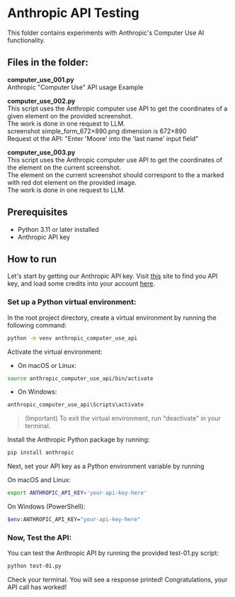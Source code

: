 # Anthropic API Testing
This folder contains experiments with Anthropic's Computer Use AI functionality.



## Files in the folder:
**computer_use_001.py**\
Anthropic "Computer Use" API usage Example

**computer_use_002.py**\
This script uses the Anthropic computer use API to get the coordinates of a given element on the provided screenshot.\
The work is done in one request to LLM.\
screenshot simple_form_672×890.png dimension is 672×890\
Request ot the API: "Enter 'Moore' into the 'last name' input field"


**computer_use_003.py**\
This script uses the Anthropic computer use API to get the coordinates of the element on the current screenshot.\
The element on the current screenshot should correspont to the a marked with red dot element on the provided image.\
The work is done in one request to LLM.

## Prerequisites
* Python 3.11 or later installed
* Anthropic API key


## How to run
Let's start by getting our Anthropic API key. Visit [this](https://console.anthropic.com/settings/keys) site to find you API key, and load some credits into your account [here](https://console.anthropic.com/settings/billing).

### Set up a Python virtual environment:

In the root project directory, create a virtual environment by running the following command:


```bash
python -m venv anthropic_computer_use_api
```

Activate the virtual environment:

* On macOS or Linux:

```bash
source anthropic_computer_use_api/bin/activate
```

* On Windows:
```bash
anthropic_computer_use_api\Scripts\activate
```
> (Important) To exit the virtual environment, run "deactivate" in your terminal.

Install the Anthropic Python package by running:

```bash
pip install anthropic
```

Next, set your API key as a Python environment variable by running

On macOS and Linux:
```bash
export ANTHROPIC_API_KEY='your-api-key-here'
```
On Windows (PowerShell):
```bash
$env:ANTHROPIC_API_KEY="your-api-key-here"
```
### Now, Test the API:

You can test the Anthropic API by running the provided test-01.py script:

```bash
python test-01.py
```

Check your terminal. You will see a response printed! Congratulations, your API call has worked!
